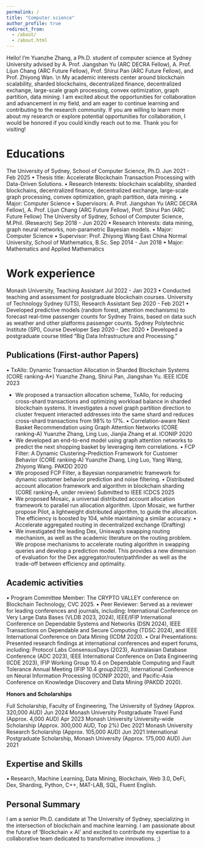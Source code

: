 ```yaml
---
permalink: /
title: "Computer science"
author_profile: true
redirect_from: 
  - /about/
  - /about.html
---
```


Hello! I’m Yuanzhe Zhang, a Ph.D. student of computer science at Sydney University advised by A. Prof. Jiangshan Yu (ARC DECRA Fellow), A. Prof. Lijun Chang (ARC Future Fellow), Prof. Shirui Pan (ARC Future Fellow), and Prof. Zhiyong Wan. \n
My academic interests center around blockchain scalability, sharded blockchains, decentralized finance, decentralized exchange, large-scale graph processing, convex optimization, graph partition, data mining.
I am excited about the opportunities for collaboration and advancement in my field, and am eager to continue learning and contributing to the research community. If you are willing to learn more about my research or explore potential opportunities for collaboration, I would be honored if you could kindly reach out to me. Thank you for visiting!

Educations
======
The University of Sydney, School of Computer Science, Ph.D.
Jun 2021 - Feb 2025
• Thesis title: Accelerate Blockchain Transaction Processing with Data-Driven Solutions.
• Research Interests: blockchain scalability, sharded blockchains, decentralized finance, decentralized exchange, large-scale graph processing, convex optimization, graph partition, data mining.
• Major: Computer Science
• Supervisors: A. Prof. Jiangshan Yu (ARC DECRA Fellow), A. Prof. Lijun Chang (ARC Future Fellow), Prof. Shirui Pan (ARC Future Fellow)
The University of Sydney, School of Computer Science, M.Phil. (Research)
Sep 2018 - Jun 2020
• Research Interests: data mining, graph neural networks, non-parametric Bayesian models.
• Major: Computer Science
• Supervisor: Prof. Zhiyong Wang
East China Normal University, School of Mathematics, B.Sc.
Sep 2014 - Jun 2018
• Major: Mathematics and Applied Mathematics


Work experience
======
Monash University, Teaching Assistant
Jul 2022 - Jan 2023
• Conducted teaching and assessment for postgraduate blockchain courses.
University of Technology Sydney (UTS), Research Assistant
Sep 2020 - Feb 2021
• Developed predictive models (random forest, attention mechanisms) to forecast real-time passenger counts for Sydney Trains, based on data such as weather and other platforms passenger counts.
Sydney Polytechnic Institute (SPI), Course Developer
Sep 2020 - Dec 2020
• Developed a postgraduate course titled “Big Data Infrastructure and Processing.”

Publications (First-author Papers)
------
• TxAllo: Dynamic Transaction Allocation in Sharded Blockchain Systems
(CORE ranking-A*) Yuanzhe Zhang, Shirui Pan, Jiangshan Yu. IEEE ICDE 2023
- We proposed a transaction allocation scheme, TxAllo, for reducing cross-shard transactions and optimizing workload balance in sharded blockchain systems. It investigates a novel graph partition direction to cluster frequent interacted addresses into the same shard and reduces cross-shard transactions from 98% to 17%.
• Correlation-aware Next Basket Recommendation using Graph Attention Networks
(CORE ranking-A) Yuanzhe Zhang, Ling Luo, Jianjia Zhang et al. ICONIP 2020
- We developed an end-to-end model using graph attention networks to predict the next shopping basket by leveraging item correlations.
• FCP Filter: A Dynamic Clustering-Prediction Framework for Customer Behavior
(CORE ranking-A) Yuanzhe Zhang, Ling Luo, Yang Wang, Zhiyong Wang. PAKDD 2020
- We proposed FCP Filter, a Bayesian nonparametric framework for dynamic customer behavior prediction and noise filtering.
• Distributed account allocation framework and algorithm in blockchain sharding
(CORE ranking-A, under review) Submitted to IEEE ICDCS 2025
- We proposed Mosaic, a universal distributed account allocation framework to parallel run allocation algorithm. Upon Mosaic, we further propose Pilot, a lightweight distributed algorithm, to guide the allocation. The efficiency is boosted by 104, while maintaining a similar accuracy.
• Accelerate aggregated routing in decentralized exchange (Drafting)
- We investigated the leading Dex, Uniswap’s swapping routing mechanism, as well as the academic literature on the routing problem. We propose mechanisms to accelerate routing algorithm in swapping queries and develop a prediction model. This provides a new dimension of evaluation for the Dex aggregator/router/pathfinder as well as the trade-off between efficiency and optimality.


Academic activities
------
• Program Committee Member: The CRYPTO VALLEY conference on Blockchain Technology, CVC 2025.
• Peer Reviewer: Served as a reviewer for leading conferences and journals, including:
International Conference on Very Large Data Bases (VLDB 2023, 2024),
IEEE/IFIP International Conference on Dependable Systems and Networks (DSN 2024),
IEEE Transactions on Dependable and Secure Computing (TDSC 2024),
and IEEE International Conference on Data Mining (ICDM 2020).
• Oral Presentations: Presented research findings at international conferences and expert forums, including:
Protocol Labs ConsensusDays (2023),
Australasian Database Conference (ADC 2023),
IEEE International Conference on Data Engineering (ICDE 2023),
IFIP Working Group 10.4 on Dependable Computing and Fault Tolerance Annual Meeting (IFIP 10.4 group2023),
International Conference on Neural Information Processing (ICONIP 2020),
and Pacific-Asia Conference on Knowledge Discovery and Data Mining (PAKDD 2020).

**Honors and Scholarships**

Full Scholarship, Faculty of Engineering, The University of Sydney (Approx. 320,000 AUD) Jun 2024
Monash University Postgraduate Travel Fund (Approx. 4,000 AUD)
Apr 2023
Monash University University-wide Scholarship (Approx. 300,000 AUD, Top 2%)
Dec 2021
Monash University Research Scholarship (Approx. 105,000 AUD)
Jun 2021
International Postgraduate Scholarship, Monash University (Approx. 175,000 AUD)
Jun 2021

Expertise and Skills
------
• Research, Machine Learning, Data Mining, Blockchain, Web 3.0, DeFi, Dex, Sharding, Python, C++, MAT-LAB, SQL, Fluent English.

Personal Summary
------
I am a senior Ph.D. candidate at The University of Sydney, specializing in the intersection of blockchain and
machine learning. I am passionate about the future of ‘Blockchain × AI’ and excited to contribute my expertise to a collaborative team dedicated to transformative innovations. ;)
